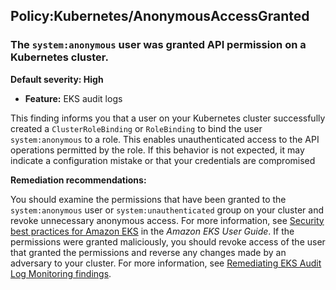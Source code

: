 Policy:Kubernetes/AnonymousAccessGranted
----------------------------------------


### The `system:anonymous` user was granted API permission on a Kubernetes cluster.


**Default severity: High**


 * **Feature:** EKS audit logs

This finding informs you that a user on your Kubernetes cluster successfully created a `ClusterRoleBinding` or `RoleBinding` to bind the user `system:anonymous` to a role. This enables unauthenticated access to the API operations permitted by the role. If this behavior is not expected, it may indicate a configuration mistake or that your credentials are compromised 


**Remediation recommendations:**


You should examine the permissions that have been granted to the `system:anonymous` user or `system:unauthenticated` group on your cluster and revoke unnecessary anonymous access. For more information, see [Security best practices for Amazon EKS](https://docs.aws.amazon.com/eks/latest/userguide/security-best-practices.html) in the *Amazon EKS User Guide*. If the permissions were granted maliciously, you should revoke access of the user that granted the permissions and reverse any changes made by an adversary to your cluster. For more information, see [Remediating EKS Audit Log Monitoring findings](./guardduty-remediate-kubernetes.html).

